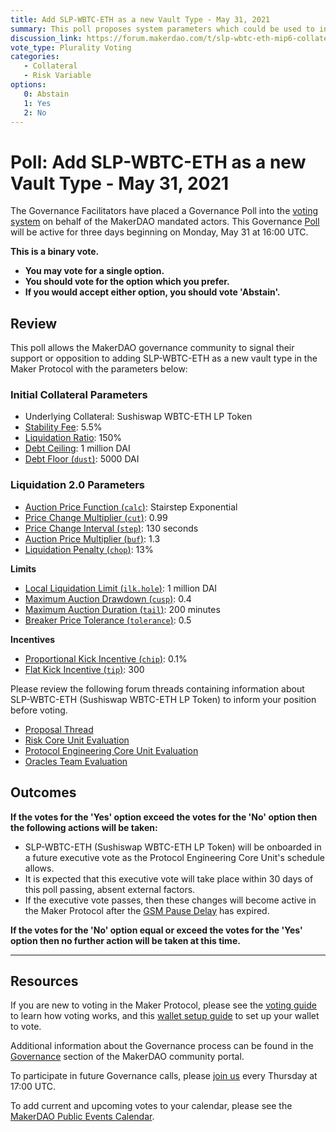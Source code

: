 ```yaml
---
title: Add SLP-WBTC-ETH as a new Vault Type - May 31, 2021
summary: This poll proposes system parameters which could be used to initialize SLP-WBTC-ETH as a new vault type.
discussion_link: https://forum.makerdao.com/t/slp-wbtc-eth-mip6-collateral-onboarding-application/7683
vote_type: Plurality Voting
categories:
   - Collateral
   - Risk Variable
options:
   0: Abstain
   1: Yes
   2: No
---
```

# Poll: Add SLP-WBTC-ETH as a new Vault Type - May 31, 2021

The Governance Facilitators have placed a Governance Poll into the [voting system](https://vote.makerdao.com/polling) on behalf of the MakerDAO mandated actors. This Governance [Poll](https://community-development.makerdao.com/en/learn/governance/on-chain-gov) will be active for three days beginning on Monday, May 31 at 16:00 UTC.

**This is a binary vote.** 
- **You may vote for a single option.** 
- **You should vote for the option which you prefer.**
- **If you would accept either option, you should vote 'Abstain'.**

## Review

This poll allows the MakerDAO governance community to signal their support or opposition to adding SLP-WBTC-ETH as a new vault type in the Maker Protocol with the parameters below:

### Initial Collateral Parameters

* Underlying Collateral: Sushiswap WBTC-ETH LP Token
* [Stability Fee](https://community-development.makerdao.com/en/learn/governance/param-stability-fee): 5.5%
* [Liquidation Ratio](https://community-development.makerdao.com/en/learn/governance/param-liquidation-ratio): 150%
* [Debt Ceiling](https://community-development.makerdao.com/en/learn/governance/param-debt-ceiling): 1 million DAI
* [Debt Floor (`dust`)](https://community-development.makerdao.com/en/learn/governance/param-debt-floor): 5000 DAI

### Liquidation 2.0 Parameters

* [Auction Price Function (`calc`)](https://community-development.makerdao.com/en/learn/governance/param-auction-price-function): Stairstep Exponential
* [Price Change Multiplier (`cut`)](https://community-development.makerdao.com/en/learn/governance/param-auction-price-function): 0.99
* [Price Change Interval (`step`)](https://community-development.makerdao.com/en/learn/governance/param-auction-price-function): 130 seconds
* [Auction Price Multiplier (`buf`)](https://community-development.makerdao.com/en/learn/governance/param-auction-price-multiplier): 1.3
* [Liquidation Penalty (`chop`)](https://community-development.makerdao.com/en/learn/governance/param-liquidation-penalty): 13%

**Limits**
* [Local Liquidation Limit (`ilk.hole`)](https://community-development.makerdao.com/en/learn/governance/param-local-liquidation-limit): 1 million DAI
* [Maximum Auction Drawdown (`cusp`)](https://community-development.makerdao.com/en/learn/governance/param-max-auction-drawdown): 0.4
* [Maximum Auction Duration (`tail`)](https://community-development.makerdao.com/en/learn/governance/param-max-auction-duration): 200 minutes
* [Breaker Price Tolerance (`tolerance`)](https://community-development.makerdao.com/en/learn/governance/param-breaker-price-tolerance): 0.5

**Incentives**
* [Proportional Kick Incentive (`chip`)](https://community-development.makerdao.com/en/learn/governance/param-proportional-kick-incentive): 0.1%
* [Flat Kick Incentive (`tip`)](https://community-development.makerdao.com/en/learn/governance/param-flat-kick-incentive): 300

Please review the following forum threads containing information about SLP-WBTC-ETH (Sushiswap WBTC-ETH LP Token) to inform your position before voting.
* [Proposal Thread](https://forum.makerdao.com/t/slp-wbtc-eth-mip6-collateral-onboarding-application/7683)
* [Risk Core Unit Evaluation](https://forum.makerdao.com/t/slp-wbtc-eth-collateral-onboarding-risk-evaluation/8239)
* [Protocol Engineering Core Unit Evaluation](https://forum.makerdao.com/t/slp-wbtc-eth-erc20-token-smart-contract-technical-assessment/7953)
* [Oracles Team Evaluation](https://forum.makerdao.com/t/slp-v2-wbtc-eth-collateral-onboarding-oracle-assessment-mip10c3-sp35/8407)

## Outcomes

**If the votes for the 'Yes' option exceed the votes for the 'No' option then the following actions will be taken:**
* SLP-WBTC-ETH (Sushiswap WBTC-ETH LP Token) will be onboarded in a future executive vote as the Protocol Engineering Core Unit's schedule allows. 
* It is expected that this executive vote will take place within 30 days of this poll passing, absent external factors.
* If the executive vote passes, then these changes will become active in the Maker Protocol after the [GSM Pause Delay](https://community-development.makerdao.com/en/learn/governance/param-gsm-pause-delay) has expired.

**If the votes for the 'No' option equal or exceed the votes for the 'Yes' option then no further action will be taken at this time.**

---

## Resources

If you are new to voting in the Maker Protocol, please see the [voting guide](https://community-development.makerdao.com/en/learn/governance/how-voting-works/) to learn how voting works, and this [wallet setup guide](https://community-development.makerdao.com/en/learn/governance/voting-setup/) to set up your wallet to vote.

Additional information about the Governance process can be found in the [Governance](https://community-development.makerdao.com/en/learn/governance) section of the MakerDAO community portal.

To participate in future Governance calls, please [join us](https://github.com/makerdao/community/tree/master/governance/governance-and-risk-meetings) every Thursday at 17:00 UTC.

To add current and upcoming votes to your calendar, please see the [MakerDAO Public Events Calendar](https://calendar.google.com/calendar/embed?src=makerdao.com_3efhm2ghipksegl009ktniomdk%40group.calendar.google.com&ctz=UTC&mode=week&showCalendars=0&showPrint=0).
